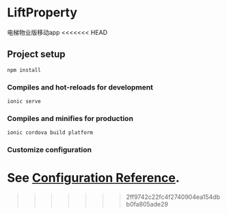 # LiftProperty
电梯物业版移动app
<<<<<<< HEAD

## Project setup
```
npm install
```
### Compiles and hot-reloads for development
```
ionic serve
```
### Compiles and minifies for production
```
ionic cordova build platform
```

### Customize configuration
See [Configuration Reference](https://ionicframework.com/docs).
=======
>>>>>>> 2ff9742c22fc4f2740904ea154dbb0fa805ade29
